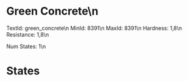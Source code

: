 # Green Concrete\n
TextId: green_concrete\n
MinId: 8391\n
MaxId: 8391\n
Hardness: 1,8\n
Resistance: 1,8\n

Num States: 1\n
# States
```

```